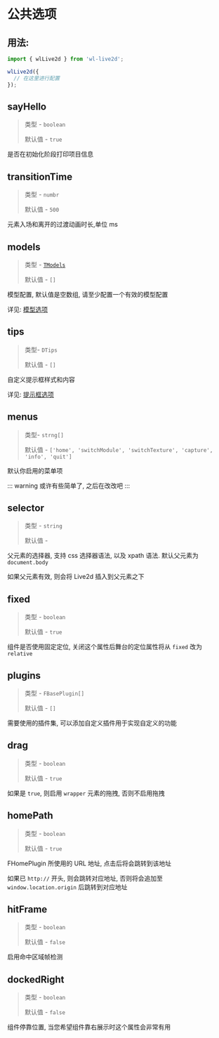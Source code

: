 # 公共选项

## 用法:

```js
import { wlLive2d } from 'wl-live2d';

wlLive2d({
  // 在这里进行配置
});
```

## sayHello

> 类型 - `boolean`
>
> 默认值 - `true`

是否在初始化阶段打印项目信息

## transitionTime

> 类型 - `numbr`
>
> 默认值 - `500`

元素入场和离开的过渡动画时长,单位 ms

## models

> 类型 - [`TModels`](./model#TModels)
> 
> 默认值 - `[]`

模型配置, 默认值是空数组, 请至少配置一个有效的模型配置

详见: [模型选项](./model)

## tips

> 类型- `DTips`
> 
> 默认值 - `[]`

自定义提示框样式和内容

详见: [提示框选项](./tip)

## menus

> 类型- `strng[]`
> 
> 默认值 - `['home', 'switchModule', 'switchTexture', 'capture', 'info', 'quit']`

默认你启用的菜单项

::: warning
或许有些简单了, 之后在改改吧
:::

## selector

> 类型 - `string`
> 
> 默认值 - ` `

父元素的选择器, 支持 css 选择器语法, 以及 xpath 语法. 默认父元素为 `document.body`

如果父元素有效, 则会将 Live2d 插入到父元素之下

## fixed

> 类型 - `boolean`
> 
> 默认值 - `true`

组件是否使用固定定位, 关闭这个属性后舞台的定位属性将从 `fixed` 改为 `relative`

## plugins

> 类型 - `FBasePlugin[]`
> 
> 默认值 - `[]`

需要使用的插件集, 可以添加自定义插件用于实现自定义的功能

## drag

> 类型 - `boolean`
> 
> 默认值 - `true`

如果是 `true`, 则启用 `wrapper` 元素的拖拽, 否则不启用拖拽

## homePath

> 类型 - `boolean`
> 
> 默认值 - `true`

FHomePlugin 所使用的 URL 地址, 点击后将会跳转到该地址

如果已 `http://` 开头, 则会跳转对应地址, 否则将会追加至 `window.location.origin` 后跳转到对应地址

## hitFrame

> 类型 - `boolean`
> 
> 默认值 - `false`

启用命中区域帧检测

## dockedRight

> 类型 - `boolean`
> 
> 默认值 - `false`

组件停靠位置, 当您希望组件靠右展示时这个属性会非常有用
